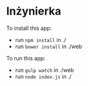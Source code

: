 # Inżynierka

To install this app: 
 * run `npm install` in ./
 * run `bower install` in ./web


To run this app:
 * run `gulp watch` in ./web
 * run `node index.js` in ./
